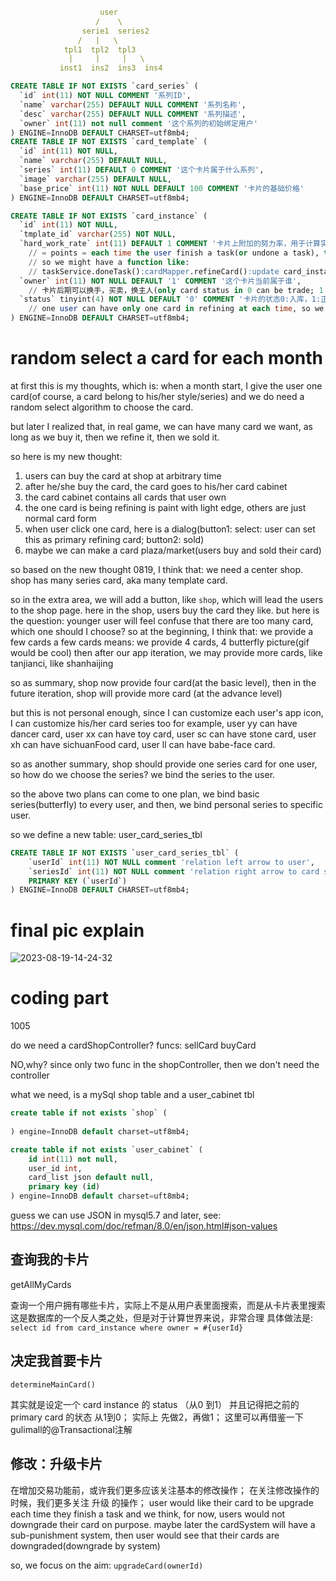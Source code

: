 ```yml
                    user
                   /    \
                serie1  series2
               /   |   \
            tpl1  tpl2  tpl3
             |     |     |   \
           inst1  ins2  ins3  ins4
```

```sql
CREATE TABLE IF NOT EXISTS `card_series` (
  `id` int(11) NOT NULL COMMENT '系列ID',
  `name` varchar(255) DEFAULT NULL COMMENT '系列名称',
  `desc` varchar(255) DEFAULT NULL COMMENT '系列描述',
  `owner` int(11) not null comment '这个系列的初始绑定用户'
) ENGINE=InnoDB DEFAULT CHARSET=utf8mb4;
CREATE TABLE IF NOT EXISTS `card_template` (
  `id` int(11) NOT NULL,
  `name` varchar(255) DEFAULT NULL,
  `series` int(11) DEFAULT 0 COMMENT '这个卡片属于什么系列',
  `image` varchar(255) DEFAULT NULL,
  `base_price` int(11) NOT NULL DEFAULT 100 COMMENT '卡片的基础价格'
) ENGINE=InnoDB DEFAULT CHARSET=utf8mb4;

CREATE TABLE IF NOT EXISTS `card_instance` (
  `id` int(11) NOT NULL,
  `tmplate_id` varchar(255) NOT NULL,
  `hard_work_rate` int(11) DEFAULT 1 COMMENT '卡片上附加的努力率，用于计算实际最终价值的因子' 
    // = points = each time the user finish a task(or undone a task), the point++(--)
    // so we might have a function like:
    // taskService.doneTask():cardMapper.refineCard():update card_instance set hard_work_rate=hard_work_rate+1 （sql was validated ok)
  `owner` int(11) NOT NULL DEFAULT '1' COMMENT '这个卡片当前属于谁', 
    // 卡片后期可以换手，买卖，换主人(only card status in 0 can be trade; 1 means refining, cannot be trade)
  `status` tinyint(4) NOT NULL DEFAULT '0' COMMENT '卡片的状态0:入库，1:正在炼制' 
    // one user can have only one card in refining at each time, so we need a function like: checkOnlyOneCardInRefining(int userId){select count(*) card_instance(owner=userId and status=1) = 1 }
) ENGINE=InnoDB DEFAULT CHARSET=utf8mb4;
```

# random select a card for each month

at first this is my thoughts, which is: when a month start, I give the user one card(of course, a card belong to his/her style/series)
and we do need a random select algorithm to choose the card.

but later I realized that, in real game, we can have many card we want, as long as we buy it, then we refine it, then we 
sold it.

so here is my new thought: 
1) users can buy the card at shop at arbitrary time
2) after he/she buy the card, the card goes to his/her card cabinet
3) the card cabinet contains all cards that user own
4) the one card is being refining is paint with light edge, others are just normal card form
5) when user click one card, here is a dialog(button1: select: user can set this as primary refining card; button2: sold)
6) maybe we can make a card plaza/market(users buy and sold their card)

so based on the new thought 0819, I think that: we need a center shop.
shop has many series card, aka many template card.

so in the extra area, we will add a button, like `shop`, which will lead the users to the shop page.
here in the shop, users buy the card they like.
but here is the question: younger user will feel confuse that there are too many card, which one should I choose?
so at the beginning, I think that: we provide a few cards
a few cards means: we provide 4 cards, 4 butterfly picture(gif would be cool)
then after our app iteration, we may provide more cards, like tanjianci, like shanhaijing

so as summary, shop now provide four card(at the basic level), then in the future iteration, shop will provide more card
(at the advance level)

but this is not personal enough, since I can customize each user's app icon, I can customize his/her card series too
for example, user yy can have dancer card, user xx can have toy card, user sc can have stone card, user xh can have sichuanFood card,
user ll can have babe-face card.

so as another summary, shop should provide one series card for one user, so how do we choose the series? we bind the series
to the user.

so the above two plans can come to one plan, we bind basic series(butterfly) to every user, and then, we bind personal series
to specific user.

so we define a new table: user_card_series_tbl

```sql
CREATE TABLE IF NOT EXISTS `user_card_series_tbl` (
    `userId` int(11) NOT NULL comment 'relation left arrow to user',
    `seriesId` int(11) NOT NULL comment 'relation right arrow to card series',
    PRIMARY KEY (`userId`)
) ENGINE=InnoDB DEFAULT CHARSET=utf8mb4;
```


# final pic explain

![2023-08-19-14-24-32](https://picgorepo.oss-cn-beijing.aliyuncs.com/2023-08-19-14-24-32.png)

# coding part

1005

do we need a cardShopController?
funcs:
    sellCard
    buyCard

NO,why? since only two func in the shopController, then we don't need the controller

what we need, is a mySql shop table
and a user_cabinet tbl

```sql
create table if not exists `shop` (
    
) engine=InnoDB default charset=utf8mb4;
```

```sql 
create table if not exists `user_cabinet` (
    id int(11) not null,
    user_id int,
    card_list json default null,
    primary key (id)
) engine=InnoDB default charset=uft8mb4;
```

guess we can use JSON in mysql5.7 and later, see: https://dev.mysql.com/doc/refman/8.0/en/json.html#json-values

## 查询我的卡片

getAllMyCards

查询一个用户拥有哪些卡片，实际上不是从用户表里面搜索，而是从卡片表里搜索
这是数据库的一个反人类之处，但是对于计算世界来说，非常合理
具体做法是: `select id from card_instance where owner = #{userId}`

## 决定我首要卡片

`determineMainCard()`

其实就是设定一个 card instance 的 status （从0 到1）
并且记得把之前的 primary card 的状态 从1到0；
实际上 先做2，再做1；
这里可以再借鉴一下gulimall的@Transactional注解

## 修改：升级卡片

在增加交易功能前，或许我们更多应该关注基本的修改操作；
在关注修改操作的时候，我们更多关注 升级 的操作；
user would like their card to be upgrade each time they finish a task
and we think, for now, users would not downgrade their card on purpose.
maybe later the cardSystem will have a sub-punishment system, then user
would see that their cards are downgraded(downgrade by system)

so, we focus on the aim: `upgradeCard(ownerId)`













